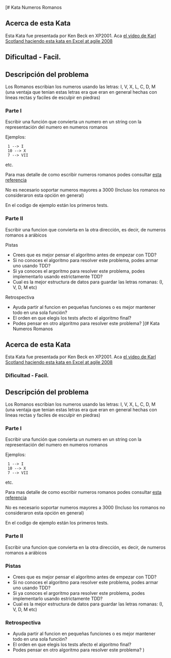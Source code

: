 [# Kata Numeros Romanos
## Acerca de esta Kata
Esta Kata fue presentada por Ken Beck en XP2001. Aca [el video de Karl Scotland haciendo esta kata en Excel at agile 2008](https://www.infoq.com/presentations/TDD-Managers-Nicolette-Scotland)

## Dificultad - Facil.

## Descripción del problema
Los Romanos escribian los numeros usando las letras: I, V, X, L, C, D, M (una ventaja que tenian estas letras era que eran en general hechas con lineas rectas y faciles de esculpir en piedras)

### Parte I
Escribir una función que convierta un numero en un string con la representación del numero en numeros romanos

Ejemplos:

     1 --> I
     10 --> X
     7 --> VII
etc.

Para mas detalle de como escribir numeros romanos podes consultar [esta referencia](https://matematicasparaticharito.wordpress.com/2015/03/21/sistema-de-numeracion-romano/)

No es necesario soportar numeros mayores a 3000 (Incluso los romanos no consideraron esta opción en general)

En el codigo de ejemplo están los primeros tests.

### Parte II
Escribir una funcion que convierta en la otra dirección, es decir, de numeros romanos a arábicos

Pistas

- Crees que es mejor pensar el algoritmo antes de empezar con TDD?
- Si no conoces el algoritmo para resolver este problema, podes armar uno usando TDD?
- Si ya conoces el argoritmo para resolver este problema, podes implementarlo usando estrictamente TDD?
- Cual es la mejor estructura de datos para guardar las letras romanas: (I, V, D, M etc)

Retrospectiva
- Ayuda partir al funcion en pequeñas funciones o es mejor mantener todo en una sola función?
- El orden en que elegis los tests afecto el algoritmo final?
- Podes pensar en otro algoritmo para resolver este problema?
](# Kata Numeros Romanos
## Acerca de esta Kata
Esta Kata fue presentada por Ken Beck en XP2001. Aca [el video de Karl Scotland haciendo esta kata en Excel at agile 2008](https://www.infoq.com/presentations/TDD-Managers-Nicolette-Scotland)

### Dificultad - Facil.

## Descripción del problema
Los Romanos escribian los numeros usando las letras: I, V, X, L, C, D, M (una ventaja que tenian estas letras era que eran en general hechas con lineas rectas y faciles de esculpir en piedras)

### Parte I
Escribir una función que convierta un numero en un string con la representación del numero en numeros romanos

Ejemplos:

     1 --> I
     10 --> X
     7 --> VII
etc.

Para mas detalle de como escribir numeros romanos podes consultar [esta referencia](https://matematicasparaticharito.wordpress.com/2015/03/21/sistema-de-numeracion-romano/)

No es necesario soportar numeros mayores a 3000 (Incluso los romanos no consideraron esta opción en general)

En el codigo de ejemplo están los primeros tests.

### Parte II
Escribir una funcion que convierta en la otra dirección, es decir, de numeros romanos a arábicos

### Pistas

- Crees que es mejor pensar el algoritmo antes de empezar con TDD?
- Si no conoces el algoritmo para resolver este problema, podes armar uno usando TDD?
- Si ya conoces el argoritmo para resolver este problema, podes implementarlo usando estrictamente TDD?
- Cual es la mejor estructura de datos para guardar las letras romanas: (I, V, D, M etc)

### Retrospectiva
- Ayuda partir al funcion en pequeñas funciones o es mejor mantener todo en una sola función?
- El orden en que elegis los tests afecto el algoritmo final?
- Podes pensar en otro algoritmo para resolver este problema?
)